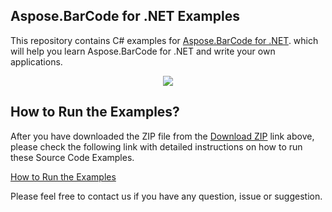 ## Aspose.BarCode for .NET Examples

This repository contains C# examples for [Aspose.BarCode for .NET](http://www.aspose.com/products/barcode/net). which will help you learn Aspose.BarCode for .NET and write your own applications.

<p align="center">
  <a title="Download complete Aspose.BarCode for .NET source code" href="https://github.com/asposebarcode/Aspose_BarCode_NET/archive/master.zip">
	<img src="https://raw.github.com/AsposeExamples/java-examples-dashboard/master/images/downloadZip-Button-Large.png" />
  </a>
</p>

## How to Run the Examples?


After you have downloaded the ZIP file from the [Download ZIP](https://github.com/asposebarcode/Aspose_BarCode_NET/archive/master.zip) link above, please check the following link with detailed instructions on how to run these Source Code Examples.

[How to Run the Examples](https://docs.aspose.com//display/barcodenet/How+to+Run+the+Examples)

Please feel free to contact us if you have any question, issue or suggestion.
